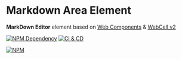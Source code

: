 # Markdown Area Element

**MarkDown Editor** element based on [Web Components][1] & [WebCell v2][2]

[![NPM Dependency](https://david-dm.org/EasyWebApp/markdown-area-element.svg)][3]
[![CI & CD](https://github.com/EasyWebApp/markdown-area-element/workflows/CI%20&%20CD/badge.svg)][4]

[![NPM](https://nodei.co/npm/file-cell.png?downloads=true&downloadRank=true&stars=true)][5]

[1]: https://www.webcomponents.org/
[2]: https://web-cell.dev/
[3]: https://david-dm.org/EasyWebApp/markdown-area-element
[4]: https://github.com/EasyWebApp/markdown-area-element/actions
[5]: https://nodei.co/npm/file-cell/
